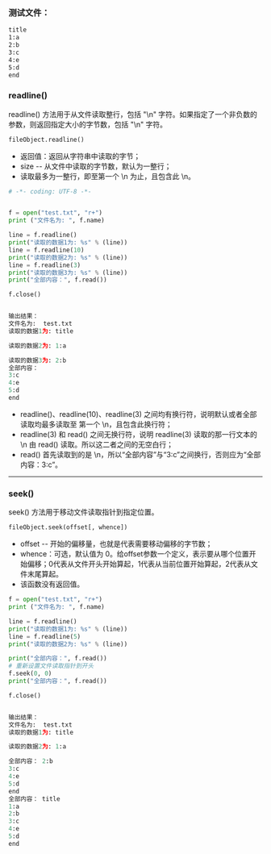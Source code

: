 
### 测试文件：

```txt
title
1:a
2:b
3:c
4:e
5:d
end
```

### readline()

readline() 方法用于从文件读取整行，包括 "\n" 字符。如果指定了一个非负数的参数，则返回指定大小的字节数，包括 "\n" 字符。

```python
fileObject.readline()
```

* 返回值：返回从字符串中读取的字节；
* size -- 从文件中读取的字节数，默认为一整行；
* 读取最多为一整行，即至第一个 \n 为止，且包含此 \n。

```python
# -*- coding: UTF-8 -*-


f = open("test.txt", "r+")
print ("文件名为: ", f.name)

line = f.readline()
print("读取的数据1为: %s" % (line))
line = f.readline(10)
print("读取的数据2为: %s" % (line))
line = f.readline(3)
print("读取的数据3为: %s" % (line))
print("全部内容：", f.read())

f.close()


输出结果：
文件名为:  test.txt
读取的数据1为: title

读取的数据2为: 1:a

读取的数据3为: 2:b
全部内容：
3:c
4:e
5:d
end
```

* readline()、readline(10)、readline(3) 之间均有换行符，说明默认或者全部读取均最多读取至 第一个 \n，且包含此换行符；
* readline(3) 和 read() 之间无换行符，说明 readline(3) 读取的那一行文本的 \n 由 read() 读取。所以这二者之间的无空白行；
* read() 首先读取到的是 \n，所以“全部内容”与“3:c”之间换行，否则应为“全部内容：3:c”。

***

### seek()

seek() 方法用于移动文件读取指针到指定位置。

```python
fileObject.seek(offset[, whence])
```

* offset -- 开始的偏移量，也就是代表需要移动偏移的字节数；
* whence：可选，默认值为 0。给offset参数一个定义，表示要从哪个位置开始偏移；0代表从文件开头开始算起，1代表从当前位置开始算起，2代表从文件末尾算起。
* 该函数没有返回值。

```python
f = open("test.txt", "r+")
print ("文件名为: ", f.name)

line = f.readline()
print("读取的数据1为: %s" % (line))
line = f.readline(5)
print("读取的数据2为: %s" % (line))

print("全部内容：", f.read())
# 重新设置文件读取指针到开头
f.seek(0, 0)
print("全部内容：", f.read())

f.close()


输出结果：
文件名为:  test.txt
读取的数据1为: title

读取的数据2为: 1:a

全部内容： 2:b
3:c
4:e
5:d
end
全部内容： title
1:a
2:b
3:c
4:e
5:d
end
```